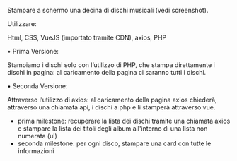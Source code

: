 Stampare a schermo una decina di dischi musicali (vedi screenshot).

Utilizzare:

Html, CSS, VueJS (importato tramite CDN), axios, PHP

• Prima Versione:

Stampiamo i dischi solo con l’utilizzo di PHP, che stampa direttamente i dischi in pagina: al caricamento della pagina ci saranno tutti i dischi.

• Seconda Versione:

Attraverso l’utilizzo di axios: al caricamento della pagina axios chiederà, attraverso una chiamata api, i dischi a php e li stamperà attraverso vue.

- prima milestone: recuperare la lista dei dischi tramite una chiamata axios e stampare la lista dei titoli degli album all'interno di una lista non numerata (ul)
- seconda milestone: per ogni disco, stampare una card con tutte le informazioni
